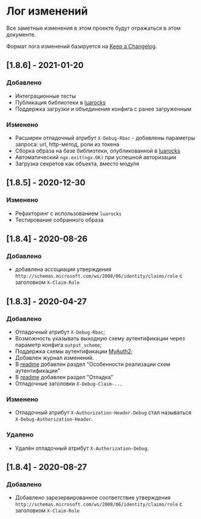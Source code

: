 # Лог изменений

Все заметные изменения в этом проекте будут отражаться в этом документе.

Формат лога изменений базируется на [Keep a Changelog](https://keepachangelog.com/en/1.0.0/).

## [1.8.6] - 2021-01-20

### Добавлено

* Интеграционные тесты
* Публикация библиотеки в [luarocks](https://luarocks.org/modules/ozzy-ext/myauth)
* Поддержка загрузки и объединения конфига с ранее загруженным 

### Изменено

* Расширен отладочный атрибут `X-Debug-Rbac` - добавлены параметры запроса: url, http-метод, роли из токена
* Сборка образа на базе библиотеки, опубликованной в [luarocks](https://luarocks.org/) 
* Автоматический `ngx.exit(ngx.OK)` при успешной авторизации
* Загрузка секретов как объекта, вместо модуля

## [1.8.5] - 2020-12-30

### Изменено

* Рефакторинг с использованием `luarocks`
* Тестирование собранного образа 

## [1.8.4] - 2020-08-26

### Добавлено 

* добавлена ассоциация утверждения `http://schemas.microsoft.com/ws/2008/06/identity/claims/role` с заголовком `X-Claim-Role`

## [1.8.3] - 2020-04-27

### Добавлено 

- Отладочный атрибут `X-Debug-Rbac`;
- Возможность указывать выходную схему аутентификации через параметр конфига `output_scheme`;
- Поддержка схемы аутентификации [MyAuth2](https://github.com/ozzy-ext-myauth/specification/blob/master/v2/myauth-authentication-2.md);
- Добавлен журнал изменений.
- В [readme](./readme.md) добавлен раздел "Особенности реализации схем аутентификации"
- В [readme](./readme.md) добавлен раздел "Отладка"
- Отладочные заголовки `X-Debug-Claim-...`

### Изменено

- Отладочный атрибут `X-Authorization-Header-Debug` стал называться `X-Debug-Authorization-Header`.

### Удалено

- Удалён отладочный атрибут `X-Authorization-Debug`.

## [1.8.4] - 2020-08-27

### Добавлено

* Добавлено зарезервированное соответствие утверждения `http://schemas.microsoft.com/ws/2008/06/identity/claims/role` с заголовком `X-Claim-Role`